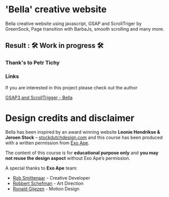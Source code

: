 # 'Bella' creative website
Bella creative website using javascript, GSAP and ScrollTriger by GreenSock, Page transition with BarbaJs, smooth scrolling and many more.  

## Result : 🛠  Work in progress 🛠

### Thank's to Petr Tichy

### Links 
If you are interested in this project please check out the author

[GSAP3 and ScrollTrigger - Bella](https://ihatetomatoes.net/store/)

# Design credits and disclaimer

Bella has been inspired by an award winning website **Leonie Hendrikse & Jeroen Stock** – [stockdutchdesign.com](https://stockdutchdesign.com/) and this course has been produced with a written permission from [Exo Ape](https://exoape.com/).

The content of this course is for **educational purpose only** and **you may not reuse the design aspect** without Exo Ape’s permission.

A special thanks to **Exo Ape** team:

- [Rob Smittenaar](https://twitter.com/robsmittenaar) - Creative Developer
- [Robbert Schefman](https://twitter.com/RobbertSchefman) - Art Direction
- [Ronald Gijezen](https://twitter.com/ronaldgijezen) - Motion Design
